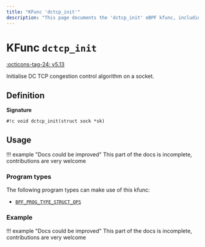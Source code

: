 ```yaml
---
title: "KFunc 'dctcp_init'"
description: "This page documents the 'dctcp_init' eBPF kfunc, including its definition, usage, program types that can use it, and examples."
---
```

# KFunc `dctcp_init`

<!-- [FEATURE_TAG](dctcp_init) -->
[:octicons-tag-24: v5.13](https://github.com/torvalds/linux/commit/e78aea8b2170be1b88c96a4d138422986a737336)
<!-- [/FEATURE_TAG] -->

Initialise DC TCP congestion control algorithm on a socket.

## Definition

**Signature**

<!-- [KFUNC_DEF] -->
`#!c void dctcp_init(struct sock *sk)`
<!-- [/KFUNC_DEF] -->

## Usage

!!! example "Docs could be improved"
    This part of the docs is incomplete, contributions are very welcome

### Program types

The following program types can make use of this kfunc:

<!-- [KFUNC_PROG_REF] -->
- [`BPF_PROG_TYPE_STRUCT_OPS`](../program-type/BPF_PROG_TYPE_STRUCT_OPS.md)
<!-- [/KFUNC_PROG_REF] -->

### Example

!!! example "Docs could be improved"
    This part of the docs is incomplete, contributions are very welcome


